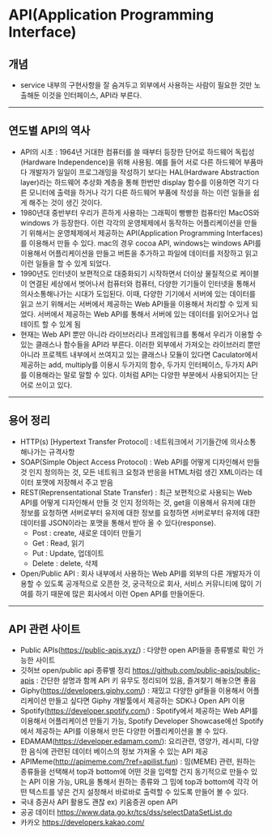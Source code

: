 # API(Application Programming Interface)

## 개념

- service 내부의 구현사항을 잘 숨겨두고 외부에서 사용하는 사람이 필요한 것만 노출해둔 이것을 인터페이스, API라 부른다.

---

## 연도별 API의 역사

- API의 시초 : 1964년 거대한 컴퓨터를 쓸 때부터 등장한 단어로 하드웨어 독립성(Hardware Independence)을 위해 사용됨. 예를 들어 서로 다른 하드웨어 부품마다 개발자가 일일이 프로그래밍을 작성하기 보다는 HAL(Hardware Abstraction layer)라는 하드웨어 추상화 계층을 통해 한번만 display 함수를 이용하면 각기 다른 모니터에 출력을 하거나 각기 다른 하드웨어 부품에 작성을 하는 이런 일들을 쉽게 해주는 것이 생긴 것이다.
- 1980년대 중반부터 우리가 흔하게 사용하는 그래픽이 빵빵한 컴퓨터인 MacOS와 windows 가 등장한다. 이런 각각의 운영체제에서 동작하는 어플리케이션을 만들기 위해서는 운영체제에서 제공하는 API(Application Programming Interfaces)를 이용해서 만들 수 있다. mac의 경우 cocoa API, windows는 windows API를 이용해서 어플리케이션을 만들고 버튼을 추가하고 파일에 데이터를 저장하고 읽고 이런 일들을 할 수 있게 되었다.
- 1990년도 인터넷이 보편적으로 대중화되기 시작하면서 더이상 물질적으로 케이블이 연결된 세상에서 벗어나서 컴퓨터와 컴퓨터, 다양한 기기들이 인터넷을 통해서 의사소통해나가는 시대가 도입된다. 이때, 다양한 기기에서 서버에 있는 데이터를 읽고 쓰기 위해서는 서버에서 제공하는 Web API들을 이용해서 처리할 수 있게 되었다. 서버에서 제공하는 Web API를 통해서 서버에 있는 데이터를 읽어오거나 업테이트 할 수 있게 됨
- 현재는 Web API 뿐만 아니라 라이브러리나 프레임워크를 통해서 우리가 이용할 수 있는 클래스나 함수들을 API라 부른다. 이러한 외부에서 가져오는 라이브러리 뿐만 아니라 프로젝트 내부에서 쓰여지고 있는 클래스나 모듈이 있다면 Caculator에서 제공하는 add, multiply를 이용시 두가지의 함수, 두가지 인터페이스, 두가지 API를 이용해라는 말로 말할 수 있다. 이처럼 API는 다양한 부분에서 사용되어지는 단어로 쓰이고 있다.

---

## 용어 정리

- HTTP(s) [Hypertext Transfer Protocol] : 네트워크에서 기기들간에 의사소통 해나가는 규격사항
- SOAP(Simple Object Access Protocol) : Web API를 어떻게 디자인해서 만들 것 인지 정의하는 것, 모든 네트워크 요청과 반응을 HTML처럼 생긴 XML이라는 데이터 포맷에 저장해서 주고 받음
- REST(Reprensentational State Transfer) : 최근 보편적으로 사용되는 Web API를 어떻게 디자인해서 만들 것 인지 정의하는 것, get을 이용해서 유저에 대한 정보를 요청하면 서버로부터 유저에 대한 정보를 요청하면 서버로부터 유저에 대한 데이터를 JSON이라는 포맷을 통해서 받아 올 수 있다(response).
  - Post : create, 새로운 데이터 만들기
  - Get : Read, 읽기
  - Put : Update, 업데이트
  - Delete : delete, 삭제
- Open/Public API : 회사 내부에서 사용하는 Web API를 외부의 다른 개발자가 이용할 수 있도록 공개적으로 오픈한 것, 궁극적으로 회사, 서비스 커뮤니티에 많이 기여를 하기 때문에 많은 회사에서 이런 Open API를 만들어둔다.

---

## API 관련 사이트

- Public APIs(https://public-apis.xyz/) : 다양한 open API들을 종류별로 확인 가능한 사이트
- 깃허브 open/public api 종류별 정리 https://github.com/public-apis/public-apis : 간단한 설명과 함께 API 키 유무도 정리되어 있음, 즐겨찾기 해놓으면 좋음
- Giphy(https://developers.giphy.com/) : 재밌고 다양한 gif들을 이용해서 어플리케이션 만들고 싶다면 Giphy 개발툴에서 제공하는 SDK나 Open API 이용
- Spotify(https://developer.spotify.com/) : Spotify에서 제공하는 Web API를 이용해서 어플리케이션 만들기 가능, Spotify Developer Showcase에선 Spotify에서 제공하는 API를 이용해서 만든 다양한 어플리케이션을 볼 수 있다.
- EDAMAM(https://developer.edamam.com/): 요리관련, 영양가, 레시피, 다양한 음식에 관련된 데이터 베이스의 정보 가져올 수 있는 API 제공
- APIMeme(http://apimeme.com/?ref=apilist.fun) : 밈(MEME) 관련, 원하는 종류들을 선택해서 top과 bottom에 어떤 것을 입력할 건지 동기적으로 만들수 있는 API 이용 가능, URL을 통해서 원하는 종류와 그 밈에 top과 bottom에 각각 어떤 텍스트를 넣은 건지 설정해서 바로바로 출력할 수 있도록 만들어 볼 수 있다.
- 국내 증권사 API 활용도 괜찮 ex) 키움증권 open API
- 공공 데이터 https://www.data.go.kr/tcs/dss/selectDataSetList.do
- 카카오 https://developers.kakao.com/
